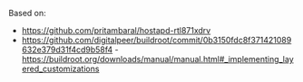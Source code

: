 Based on:
- https://github.com/pritambaral/hostapd-rtl871xdrv
- https://github.com/digitalpeer/buildroot/commit/0b3150fdc8f371421089632e379d31f4cd9b58f4
-https://buildroot.org/downloads/manual/manual.html#_implementing_layered_customizations
